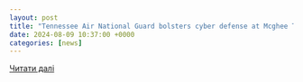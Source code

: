 ```yaml
---
layout: post
title: "Tennessee Air National Guard bolsters cyber defense at Mcghee Tyson - YouTube"
date: 2024-08-09 10:37:00 +0000
categories: [news]
---
```


[Читати далі](https://www.youtube.com/watch?v=YebcFHBiMLg)
